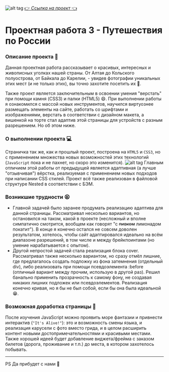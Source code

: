 ![alt tag](https://i.postimg.cc/QCbBjK01/image.jpg)
[:point_right: _Ссылка на проект_ :point_left:](https://ezzzkryak.github.io/russian-travel/)

# Проектная работа 3 - Путешествия по России
### Описание проекта :book:
Данная проектная работа рассказывает о красивых, интересных и живописных уголках нашей страны. От Алтая до Кольского полуострова, от Байкала до Карелии, - увидев фотографии уникальных этих мест (и не только этих), вы точно захотите посетить их 🏃.

Также проект является заключительным в освоении умения "верстать" при помощи камня (CSS3) и палки (HTML5) :smile:. При выполнении работы я ознакомился с массой новых инструментов, научился виртуознее размещать элементы на сайте, работать со шрифтами и изображениями, верстать в соответствии с дизайном макета, а вишенкой на торте стал адаптив этой страницы для устройств с разным разрешением. Но об этом ниже.

### О выполнении проекта :computer:
Страничка так же, как и прошлый проект, построена на `HTML5` и `CSS3`, но с применением множества новых возможностей этих технологий (`JavaScript` пока и не пахнет, но скоро это изменится).
![alt tag](https://i.postimg.cc/d30H9rkV/johny.jpg)
Главным отличием этой работы от предыдущей является адаптивная (а лучше "отзывчивая") вёрстка, реализуемая с применением новых подходов при написании CSS стилей. Проект всё также реализован в файловой структуре Nested в соответствии с БЭМ.
### Возникшие трудности :tired_face:
- Главной задачей было заранее продумать реализацию адаптива для данной страницы. Рассматривал несколько вариантов, но остановился на таком, какой в проекте (несложный и вполне симпатично смотрится, вообщем как говорят "с ~~пивком~~ лимонадом покатит").
В конце я конечно остался не совсем доволен результатом, хотелось, чтобы сайт адаптировался идеально на всём диапазоне разрешений, в том числе и между брейкпоинтами (но умение нарабатывается с опытом).
- Другой непростой задачей стала реализация блока cover. Рассматривал также несколько вариантом, но сразу отмёл лишние, где предлагалось создать подложку из фона затемнения (отдельный div), либо реализовать при помощи псевдоэлемента :before (отличный вариант между прочим, использую в другой раз). Решил банально применить прозрачность к самому фону, не создавая никаких лишних подложек или псевдоэлементов. Реализация конечно кривая, но я бы не был собой, если бы она была идеальной :grin:.
### Возможная доработка страницы :wrench:
После изучения JavaScript можно проявить море фантазии и привнести интерактив (`"It's Alive!"`): это и возможность смены языка, и реализация карусели с фото вместо грида, и в целом расширить контент новыми достопримечательностями и красивыми местами. Также хорошей идеей будет добавление виджета/фрейма с заказом билетов (дорога, проживание и т.п.) до места, в котором захотелось побывать.
___
PS Да прибудет с нами :metal:
